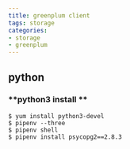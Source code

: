 ```yaml
---
title: greenplum client
tags: storage
categories:
- storage
- greenplum
---
```


## python

### **python3 install **

	$ yum install python3-devel
	$ pipenv --three
	$ pipenv shell
	$ pipenv install psycopg2==2.8.3







